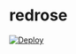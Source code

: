 # redrose

[![Deploy](https://www.herokucdn.com/deploy/button.png)](https://dashboard.heroku.com/new?template=https://github.com/softbeen/redrose)
